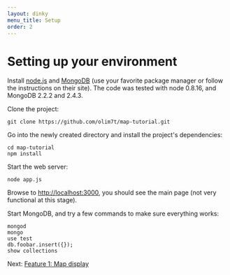 ```yaml
---
layout: dinky
menu_title: Setup
order: 2
---
```


# Setting up your environment

Install [node.js][node] and [MongoDB][mongo] (use your favorite package manager or follow the
instructions on their site). The code was tested with node 0.8.16, and MongoDB 2.2.2 and 2.4.3.

Clone the project:

    git clone https://github.com/olim7t/map-tutorial.git

Go into the newly created directory and install the project's dependencies:

    cd map-tutorial
    npm install

Start the web server:

    node app.js

Browse to [http://localhost:3000](http://localhost:3000), you should see the main page
(not very functional at this stage).

Start MongoDB, and try a few commands to make sure everything works:

    mongod
    mongo
    use test
    db.foobar.insert({});
    show collections

Next: [Feature 1: Map display](display.html)

[node]: http://nodejs.org/
[mongo]: http://www.mongodb.org/
